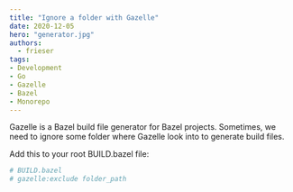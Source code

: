```yaml
---
title: "Ignore a folder with Gazelle"
date: 2020-12-05
hero: "generator.jpg"
authors:
  - frieser
tags:
- Development
- Go
- Gazelle
- Bazel
- Monorepo
---
```


Gazelle is a Bazel build file generator for Bazel projects. 
Sometimes, we need to ignore some folder where Gazelle look 
into to generate build files.

Add this to your root BUILD.bazel file:   

```python
# BUILD.bazel
# gazelle:exclude folder_path
```